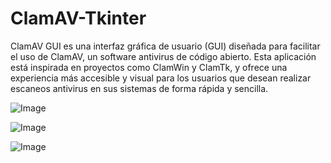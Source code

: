# ClamAV-Tkinter
ClamAV GUI es una interfaz gráfica de usuario (GUI) diseñada para facilitar el uso de ClamAV, un software antivirus de código abierto. Esta aplicación está inspirada en proyectos como ClamWin y ClamTk, y ofrece una experiencia más accesible y visual para los usuarios que desean realizar escaneos antivirus en sus sistemas de forma rápida y sencilla.

![Image](https://github.com/user-attachments/assets/14e15cd1-5287-44f7-a1f0-b1a20888f334)

![Image](https://github.com/user-attachments/assets/dbd546d2-a4bc-4839-add4-f313425ff0b7)

![Image](https://github.com/user-attachments/assets/1c0215bc-d4f9-4dc4-8dc4-a5014a95cacc)